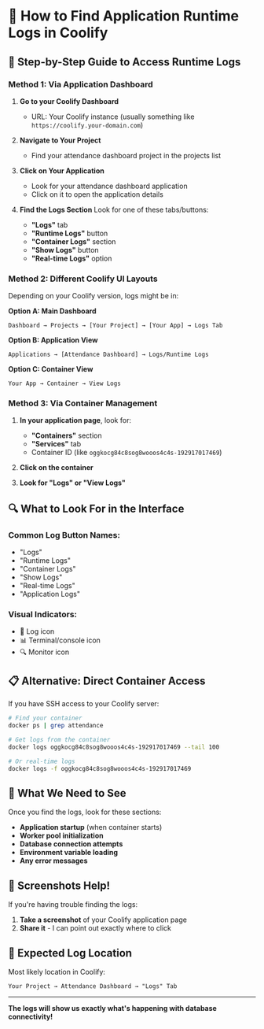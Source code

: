 # 📍 How to Find Application Runtime Logs in Coolify

## 🎯 Step-by-Step Guide to Access Runtime Logs

### **Method 1: Via Application Dashboard**

1. **Go to your Coolify Dashboard**
   - URL: Your Coolify instance (usually something like `https://coolify.your-domain.com`)

2. **Navigate to Your Project**
   - Find your attendance dashboard project in the projects list

3. **Click on Your Application**
   - Look for your attendance dashboard application
   - Click on it to open the application details

4. **Find the Logs Section**
   Look for one of these tabs/buttons:
   - **"Logs"** tab
   - **"Runtime Logs"** button
   - **"Container Logs"** section
   - **"Show Logs"** button
   - **"Real-time Logs"** option

### **Method 2: Different Coolify UI Layouts**

Depending on your Coolify version, logs might be in:

**Option A: Main Dashboard**
```
Dashboard → Projects → [Your Project] → [Your App] → Logs Tab
```

**Option B: Application View**
```
Applications → [Attendance Dashboard] → Logs/Runtime Logs
```

**Option C: Container View**
```
Your App → Container → View Logs
```

### **Method 3: Via Container Management**

1. **In your application page**, look for:
   - **"Containers"** section
   - **"Services"** tab
   - Container ID (like `oggkocg84c8sog8wooos4c4s-192917017469`)

2. **Click on the container**
3. **Look for "Logs" or "View Logs"**

## 🔍 What to Look For in the Interface

### **Common Log Button Names:**
- "Logs" 
- "Runtime Logs"
- "Container Logs"
- "Show Logs"
- "Real-time Logs"
- "Application Logs"

### **Visual Indicators:**
- 📝 Log icon
- 📊 Terminal/console icon
- 🔍 Monitor icon

## 📋 Alternative: Direct Container Access

If you have SSH access to your Coolify server:

```bash
# Find your container
docker ps | grep attendance

# Get logs from the container
docker logs oggkocg84c8sog8wooos4c4s-192917017469 --tail 100

# Or real-time logs
docker logs -f oggkocg84c8sog8wooos4c4s-192917017469
```

## 🎯 What We Need to See

Once you find the logs, look for these sections:
- **Application startup** (when container starts)
- **Worker pool initialization**
- **Database connection attempts**
- **Environment variable loading**
- **Any error messages**

## 📱 Screenshots Help!

If you're having trouble finding the logs:
1. **Take a screenshot** of your Coolify application page
2. **Share it** - I can point out exactly where to click

## 🚀 Expected Log Location

Most likely location in Coolify:
```
Your Project → Attendance Dashboard → "Logs" Tab
```

---
**The logs will show us exactly what's happening with database connectivity!**
